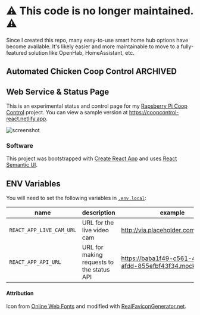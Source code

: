 # ⚠️ This code is no longer maintained. ⚠️

Since I created this repo, many easy-to-use smart home hub options have become available. It's likely easier and more maintainable to move to a fully-featured solution like OpenHab, HomeAssistant, etc. 

## Automated Chicken Coop Control **ARCHIVED**

## Web Service & Status Page

This is an experimental status and control page for my [Rapsberry Pi Coop Control](https://github.com/isometimescode/coopcontrol) project. You can view a sample version at https://coopcontrol-react.netlify.app.

![screenshot](https://user-images.githubusercontent.com/7094373/36333895-6aa86bc4-132e-11e8-9b9e-fa8f8444728f.png)

### Software
This project was bootstrapped with [Create React App](https://github.com/facebookincubator/create-react-app) and uses [React Semantic UI](https://react.semantic-ui.com).

## ENV Variables

You will need to set the following variables in [`.env.local`](https://github.com/facebook/create-react-app/blob/master/packages/react-scripts/template/README.md#adding-development-environment-variables-in-env):

| name | description | example |
| --- | --- | --- |
| `REACT_APP_LIVE_CAM_URL` | URL for the live video cam | http://via.placeholder.com/600x400 |
| `REACT_APP_API_URL` | URL for making requests to the status API | https://baba1f49-c561-44fa-afdd-855efbf43f34.mock.pstmn.io |


#### Attribution

Icon from [Online Web Fonts](http://www.onlinewebfonts.com/icon) and modified with [RealFaviconGenerator.net](https://realfavicongenerator.net).
